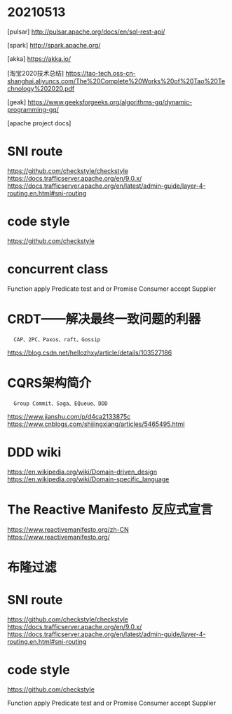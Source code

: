 # 20210513

[pulsar]
http://pulsar.apache.org/docs/en/sql-rest-api/

[spark]
http://spark.apache.org/

[akka]
https://akka.io/

[淘宝2020技术总结]
https://tao-tech.oss-cn-shanghai.aliyuncs.com/The%20Complete%20Works%20of%20Tao%20Technology%202020.pdf

[geak]
https://www.geeksforgeeks.org/algorithms-gq/dynamic-programming-gq/


[apache project docs]
# SNI route
https://github.com/checkstyle/checkstyle
https://docs.trafficserver.apache.org/en/9.0.x/
https://docs.trafficserver.apache.org/en/latest/admin-guide/layer-4-routing.en.html#sni-routing
# code style
https://github.com/checkstyle

# concurrent class
Function 	apply
Predicate test and or
Promise
Consumer  accept
Supplier


# CRDT——解决最终一致问题的利器
```
  CAP、2PC、Paxos、raft、Gossip
```
https://blog.csdn.net/hellozhxy/article/details/103527186


# CQRS架构简介
```
  Group Commit、Saga、EQueue、DDD
```
https://www.jianshu.com/p/d4ca2133875c
https://www.cnblogs.com/shijingxiang/articles/5465495.html


# DDD wiki
https://en.wikipedia.org/wiki/Domain-driven_design
https://en.wikipedia.org/wiki/Domain-specific_language

# The Reactive Manifesto 反应式宣言
https://www.reactivemanifesto.org/zh-CN
https://www.reactivemanifesto.org/


# 布隆过滤

# SNI route
https://github.com/checkstyle/checkstyle
https://docs.trafficserver.apache.org/en/9.0.x/
https://docs.trafficserver.apache.org/en/latest/admin-guide/layer-4-routing.en.html#sni-routing

# code style
https://github.com/checkstyle

Function 	apply
Predicate test and or
Promise
Consumer  accept
Supplier
